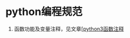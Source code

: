 # python编程规范

1. 函数功能及变量注释，见文章[[python3函数注释](https://blog.csdn.net/cunjie3951/article/details/106921600#:~:text=%E5%9C%A8%20Python%203%20.x%20%E4%B8%AD%EF%BC%8C%E5%A2%9E%E5%8A%A0%E4%BA%86%E4%B8%80%E4%B8%AA%E6%96%B0%E7%89%B9%E6%80%A7%20-%20%E5%87%BD%E6%95%B0%E6%B3%A8%E9%87%8A%20%EF%BC%88Function,%E5%8F%82%E6%95%B0%E5%92%8C%E8%BF%94%E5%9B%9E%E5%80%BC%E4%B8%AD%E6%B7%BB%E5%8A%A0%E4%BB%BB%E6%84%8F%E7%9A%84%E5%85%83%E6%95%B0%E6%8D%AE%E3%80%82%20%E6%97%A0%E8%AE%BA%E6%98%AF%20Python%20%E6%9C%AC%E8%BA%AB%E8%BF%98%E6%98%AF%E6%A0%87%E5%87%86%E5%BA%93%EF%BC%8C%E9%83%BD%E4%BD%BF%E7%94%A8%E4%BA%86%20%E5%87%BD%E6%95%B0%E6%B3%A8%E9%87%8A%20%EF%BC%8C%E7%AC%AC%E4%B8%89%E6%96%B9%E9%A1%B9%E7%9B%AE%E5%8F%AF%E4%BB%A5%E5%BE%88%E6%96%B9%E4%BE%BF%E7%9A%84%E4%BD%BF%E7%94%A8%20%E5%87%BD%E6%95%B0%E6%B3%A8%E9%87%8A%20%E6%9D%A5%E8%BF%9B%E8%A1%8C%E6%96%87%E6%A1%A3%E7%BC%96%E5%86%99%E3%80%81%E7%B1%BB%E5%9E%8B%E6%A3%80%E6%9F%A5%E3%80%81%E6%88%96%E8%80%85%E6%98%AF%E5%85%B6%E4%BB%96%E7%94%A8%E9%80%94%E3%80%82)
